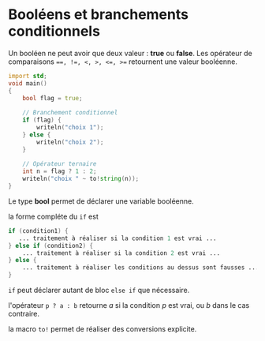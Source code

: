 # Booléens et branchements conditionnels

Un booléen ne peut avoir que deux valeur : **true** ou **false**.
Les opérateur de comparaisons `==, !=, <, >, <=, >=` retournent une valeur booléenne.

```D
import std;
void main()
{
    bool flag = true;
	
    // Branchement conditionnel 
    if (flag) {
       	writeln("choix 1");
    } else {
        writeln("choix 2");
    }
    
    // Opérateur ternaire 
    int n = flag ? 1 : 2;
    writeln("choix " ~ to!string(n));
}
```

Le type **bool** permet de déclarer une variable booléenne.

la forme compléte du `if` est 
```D
if (condition1) { 
   ... traitement à réaliser si la condition 1 est vrai ... 
} else if (condition2) { 
	... traitement à réaliser si la condition 2 est vrai ...
} else { 
	... traitement à réaliser les conditions au dessus sont fausses ...
}
```

`if` peut déclarer autant de bloc `else if` que nécessaire.

l'opérateur `p ? a : b` retourne *a* si la condition *p* est vrai, ou *b* dans le cas contraire. 

la macro `to!` permet de réaliser des conversions explicite.